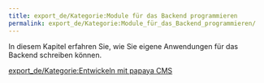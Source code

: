 ```yaml
---
title: export_de/Kategorie:Module für das Backend programmieren
permalink: export_de/Kategorie:Module_für_das_Backend_programmieren/
---
```


In diesem Kapitel erfahren Sie, wie Sie eigene Anwendungen für das Backend schreiben können.

[export_de/Kategorie:Entwickeln mit papaya CMS](export_de/Kategorie:Entwickeln_mit_papaya_CMS )